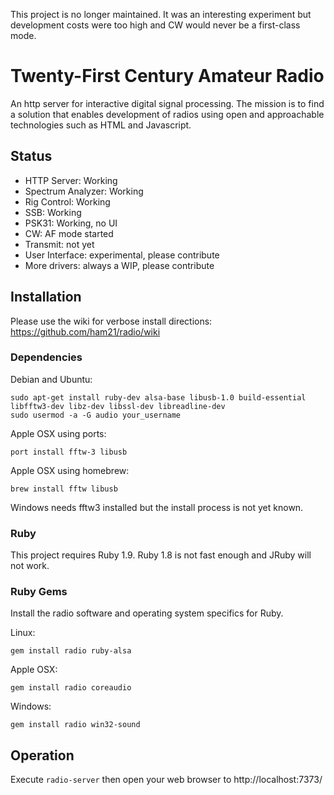 This project is no longer maintained. It was an interesting experiment but
development costs were too high and CW would never be a first-class mode.

# Twenty-First Century Amateur Radio

An http server for interactive digital signal processing.
The mission is to find a solution that enables development of radios
using open and approachable technologies such as HTML and Javascript.

## Status

 * HTTP Server: Working
 * Spectrum Analyzer: Working
 * Rig Control: Working
 * SSB: Working
 * PSK31: Working, no UI
 * CW: AF mode started
 * Transmit: not yet
 * User Interface: experimental, please contribute
 * More drivers: always a WIP, please contribute

## Installation

Please use the wiki for verbose install directions: https://github.com/ham21/radio/wiki

### Dependencies

Debian and Ubuntu:

    sudo apt-get install ruby-dev alsa-base libusb-1.0 build-essential libfftw3-dev libz-dev libssl-dev libreadline-dev
    sudo usermod -a -G audio your_username
    
Apple OSX using ports:

    port install fftw-3 libusb

Apple OSX using homebrew:

    brew install fftw libusb
    
Windows needs fftw3 installed but the install process is not yet known.
    
### Ruby

This project requires Ruby 1.9. Ruby 1.8 is not fast enough and JRuby will not work.

### Ruby Gems

Install the radio software and operating system specifics for Ruby.

Linux:

    gem install radio ruby-alsa

Apple OSX:

    gem install radio coreaudio
    
Windows:

    gem install radio win32-sound

## Operation

Execute ```radio-server``` then open your web browser to http://localhost:7373/
